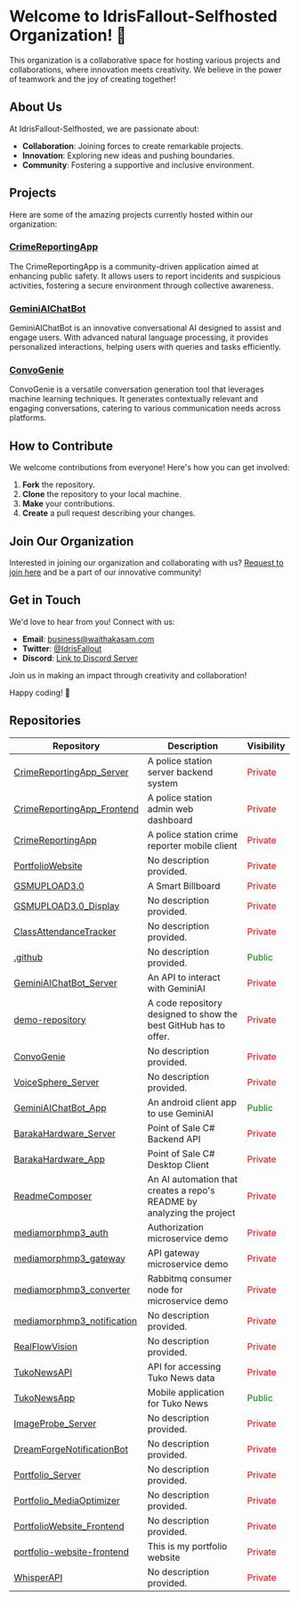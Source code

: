 # Welcome to IdrisFallout-Selfhosted Organization! 🚀

This organization is a collaborative space for hosting various projects and collaborations, where innovation meets creativity. We believe in the power of teamwork and the joy of creating together!

## About Us

At IdrisFallout-Selfhosted, we are passionate about:

- **Collaboration**: Joining forces to create remarkable projects.
- **Innovation**: Exploring new ideas and pushing boundaries.
- **Community**: Fostering a supportive and inclusive environment.

## Projects

Here are some of the amazing projects currently hosted within our organization:

### [CrimeReportingApp](https://github.com/IdrisFallout-Selfhosted/CrimeReportingApp)
The CrimeReportingApp is a community-driven application aimed at enhancing public safety. It allows users to report incidents and suspicious activities, fostering a secure environment through collective awareness.

### [GeminiAIChatBot](https://github.com/IdrisFallout-Selfhosted/GeminiAIChatBot)
GeminiAIChatBot is an innovative conversational AI designed to assist and engage users. With advanced natural language processing, it provides personalized interactions, helping users with queries and tasks efficiently.

### [ConvoGenie](https://github.com/IdrisFallout-Selfhosted/ConvoGenie)
ConvoGenie is a versatile conversation generation tool that leverages machine learning techniques. It generates contextually relevant and engaging conversations, catering to various communication needs across platforms.

## How to Contribute

We welcome contributions from everyone! Here's how you can get involved:

1. **Fork** the repository.
2. **Clone** the repository to your local machine.
3. **Make** your contributions.
4. **Create** a pull request describing your changes.

## Join Our Organization

Interested in joining our organization and collaborating with us? [Request to join here](mailto:waithakasam2017@gmail.com) and be a part of our innovative community!

## Get in Touch

We'd love to hear from you! Connect with us:

- **Email**: [business@waithakasam.com](mailto:business@waithakasam.com)
- **Twitter**: [@IdrisFallout](https://twitter.com/IdrisFallout)
- **Discord**: [Link to Discord Server](https://discord.gg/ntkyAxvFc4)

Join us in making an impact through creativity and collaboration!

Happy coding! 🌟
## Repositories

| Repository | Description | Visibility |
|------------|-------------|------------|
| [CrimeReportingApp_Server](https://github.com/IdrisFallout-Selfhosted/CrimeReportingApp_Server) | A police station server backend system | <span style='color:red'>Private</span> |
| [CrimeReportingApp_Frontend](https://github.com/IdrisFallout-Selfhosted/CrimeReportingApp_Frontend) | A police station admin web dashboard | <span style='color:red'>Private</span> |
| [CrimeReportingApp](https://github.com/IdrisFallout-Selfhosted/CrimeReportingApp) | A police station crime reporter mobile client | <span style='color:red'>Private</span> |
| [PortfolioWebsite](https://github.com/IdrisFallout-Selfhosted/PortfolioWebsite) | No description provided. | <span style='color:red'>Private</span> |
| [GSMUPLOAD3.0](https://github.com/IdrisFallout-Selfhosted/GSMUPLOAD3.0) | A Smart Billboard | <span style='color:red'>Private</span> |
| [GSMUPLOAD3.0_Display](https://github.com/IdrisFallout-Selfhosted/GSMUPLOAD3.0_Display) | No description provided. | <span style='color:red'>Private</span> |
| [ClassAttendanceTracker](https://github.com/IdrisFallout-Selfhosted/ClassAttendanceTracker) | No description provided. | <span style='color:red'>Private</span> |
| [.github](https://github.com/IdrisFallout-Selfhosted/.github) | No description provided. | <span style='color:green'>Public</span> |
| [GeminiAIChatBot_Server](https://github.com/IdrisFallout-Selfhosted/GeminiAIChatBot_Server) | An API to interact with GeminiAI | <span style='color:red'>Private</span> |
| [demo-repository](https://github.com/IdrisFallout-Selfhosted/demo-repository) | A code repository designed to show the best GitHub has to offer. | <span style='color:red'>Private</span> |
| [ConvoGenie](https://github.com/IdrisFallout-Selfhosted/ConvoGenie) | No description provided. | <span style='color:red'>Private</span> |
| [VoiceSphere_Server](https://github.com/IdrisFallout-Selfhosted/VoiceSphere_Server) | No description provided. | <span style='color:red'>Private</span> |
| [GeminiAIChatBot_App](https://github.com/IdrisFallout-Selfhosted/GeminiAIChatBot_App) | An android client app to use GeminiAI | <span style='color:green'>Public</span> |
| [BarakaHardware_Server](https://github.com/IdrisFallout-Selfhosted/BarakaHardware_Server) | Point of Sale C# Backend API | <span style='color:red'>Private</span> |
| [BarakaHardware_App](https://github.com/IdrisFallout-Selfhosted/BarakaHardware_App) | Point of Sale C# Desktop Client | <span style='color:red'>Private</span> |
| [ReadmeComposer](https://github.com/IdrisFallout-Selfhosted/ReadmeComposer) | An AI automation that creates a repo's README by analyzing the project | <span style='color:red'>Private</span> |
| [mediamorphmp3_auth](https://github.com/IdrisFallout-Selfhosted/mediamorphmp3_auth) | Authorization microservice demo | <span style='color:red'>Private</span> |
| [mediamorphmp3_gateway](https://github.com/IdrisFallout-Selfhosted/mediamorphmp3_gateway) | API gateway microservice demo | <span style='color:red'>Private</span> |
| [mediamorphmp3_converter](https://github.com/IdrisFallout-Selfhosted/mediamorphmp3_converter) | Rabbitmq consumer node for microservice demo | <span style='color:red'>Private</span> |
| [mediamorphmp3_notification](https://github.com/IdrisFallout-Selfhosted/mediamorphmp3_notification) | No description provided. | <span style='color:red'>Private</span> |
| [RealFlowVision](https://github.com/IdrisFallout-Selfhosted/RealFlowVision) | No description provided. | <span style='color:red'>Private</span> |
| [TukoNewsAPI](https://github.com/IdrisFallout-Selfhosted/TukoNewsAPI) | API for accessing Tuko News data | <span style='color:red'>Private</span> |
| [TukoNewsApp](https://github.com/IdrisFallout-Selfhosted/TukoNewsApp) | Mobile application for Tuko News | <span style='color:green'>Public</span> |
| [ImageProbe_Server](https://github.com/IdrisFallout-Selfhosted/ImageProbe_Server) | No description provided. | <span style='color:red'>Private</span> |
| [DreamForgeNotificationBot](https://github.com/IdrisFallout-Selfhosted/DreamForgeNotificationBot) | No description provided. | <span style='color:red'>Private</span> |
| [Portfolio_Server](https://github.com/IdrisFallout-Selfhosted/Portfolio_Server) | No description provided. | <span style='color:red'>Private</span> |
| [Portfolio_MediaOptimizer](https://github.com/IdrisFallout-Selfhosted/Portfolio_MediaOptimizer) | No description provided. | <span style='color:red'>Private</span> |
| [PortfolioWebsite_Frontend](https://github.com/IdrisFallout-Selfhosted/PortfolioWebsite_Frontend) | No description provided. | <span style='color:red'>Private</span> |
| [portfolio-website-frontend](https://github.com/IdrisFallout-Selfhosted/portfolio-website-frontend) | This is my portfolio website | <span style='color:red'>Private</span> |
| [WhisperAPI](https://github.com/IdrisFallout-Selfhosted/WhisperAPI) | No description provided. | <span style='color:red'>Private</span> |
